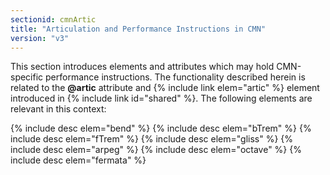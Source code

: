 ```yaml
---
sectionid: cmnArtic
title: "Articulation and Performance Instructions in CMN"
version: "v3"
---
```


This section introduces elements and attributes which may hold CMN-specific performance instructions. The functionality described herein is related to the **@artic** attribute and {% include link elem="artic" %} element introduced in {% include link id="shared" %}. The following elements are relevant in this context:

{% include desc elem="bend" %} 
{% include desc elem="bTrem" %} 
{% include desc elem="fTrem" %} 
{% include desc elem="gliss" %} 
{% include desc elem="arpeg" %} 
{% include desc elem="octave" %} 
{% include desc elem="fermata" %} 


